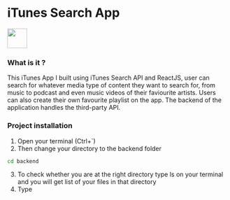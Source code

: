   # iTunes Search App 
 <div>
  <img src="https://www.seekpng.com/png/detail/158-1589764_download-svg-download-png-hand-wave-emoji.png" width="45" height="45" />
</div>

### What is it ?
This iTunes App I built using iTunes Search API and ReactJS, user can search for whatever media type of content they want to search for,
from music to podcast and even music videos of their faviourite artists. Users can also create their own favourite playlist on the app.
The backend of the application handles the third-party API.

### Project installation
1. Open your terminal (Ctrl+`)
2. Then change your directory to the backend folder 
```bash
cd backend
```
3. To check whether you are at the right directory type ls on your terminal and you will get list of your files in that directory
4. Type 


